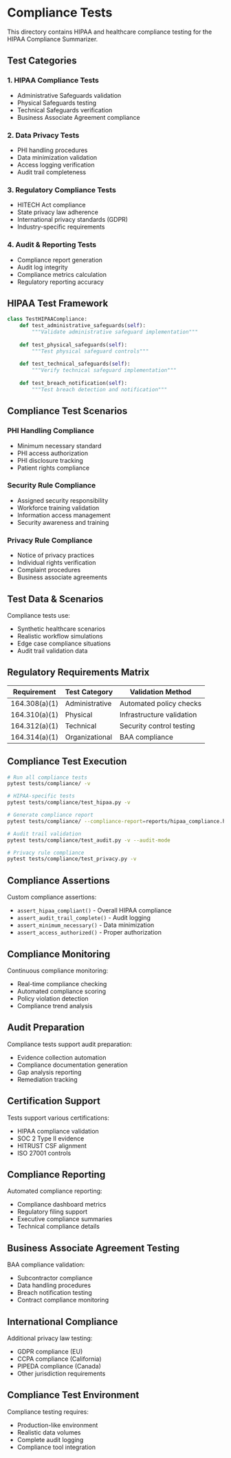 # Compliance Tests

This directory contains HIPAA and healthcare compliance testing for the HIPAA Compliance Summarizer.

## Test Categories

### 1. HIPAA Compliance Tests
- Administrative Safeguards validation
- Physical Safeguards testing
- Technical Safeguards verification
- Business Associate Agreement compliance

### 2. Data Privacy Tests
- PHI handling procedures
- Data minimization validation
- Access logging verification
- Audit trail completeness

### 3. Regulatory Compliance Tests
- HITECH Act compliance
- State privacy law adherence
- International privacy standards (GDPR)
- Industry-specific requirements

### 4. Audit & Reporting Tests
- Compliance report generation
- Audit log integrity
- Compliance metrics calculation
- Regulatory reporting accuracy

## HIPAA Test Framework

```python
class TestHIPAACompliance:
    def test_administrative_safeguards(self):
        """Validate administrative safeguard implementation"""
        
    def test_physical_safeguards(self):
        """Test physical safeguard controls"""
        
    def test_technical_safeguards(self):
        """Verify technical safeguard implementation"""
        
    def test_breach_notification(self):
        """Test breach detection and notification"""
```

## Compliance Test Scenarios

### PHI Handling Compliance
- Minimum necessary standard
- PHI access authorization
- PHI disclosure tracking
- Patient rights compliance

### Security Rule Compliance
- Assigned security responsibility
- Workforce training validation
- Information access management
- Security awareness and training

### Privacy Rule Compliance
- Notice of privacy practices
- Individual rights verification
- Complaint procedures
- Business associate agreements

## Test Data & Scenarios

Compliance tests use:
- Synthetic healthcare scenarios
- Realistic workflow simulations
- Edge case compliance situations
- Audit trail validation data

## Regulatory Requirements Matrix

| Requirement | Test Category | Validation Method |
|-------------|---------------|-------------------|
| 164.308(a)(1) | Administrative | Automated policy checks |
| 164.310(a)(1) | Physical | Infrastructure validation |
| 164.312(a)(1) | Technical | Security control testing |
| 164.314(a)(1) | Organizational | BAA compliance |

## Compliance Test Execution

```bash
# Run all compliance tests
pytest tests/compliance/ -v

# HIPAA-specific tests
pytest tests/compliance/test_hipaa.py -v

# Generate compliance report
pytest tests/compliance/ --compliance-report=reports/hipaa_compliance.html

# Audit trail validation
pytest tests/compliance/test_audit.py -v --audit-mode

# Privacy rule compliance
pytest tests/compliance/test_privacy.py -v
```

## Compliance Assertions

Custom compliance assertions:
- `assert_hipaa_compliant()` - Overall HIPAA compliance
- `assert_audit_trail_complete()` - Audit logging
- `assert_minimum_necessary()` - Data minimization
- `assert_access_authorized()` - Proper authorization

## Compliance Monitoring

Continuous compliance monitoring:
- Real-time compliance checking
- Automated compliance scoring
- Policy violation detection
- Compliance trend analysis

## Audit Preparation

Compliance tests support audit preparation:
- Evidence collection automation
- Compliance documentation generation
- Gap analysis reporting
- Remediation tracking

## Certification Support

Tests support various certifications:
- HIPAA compliance validation
- SOC 2 Type II evidence
- HITRUST CSF alignment
- ISO 27001 controls

## Compliance Reporting

Automated compliance reporting:
- Compliance dashboard metrics
- Regulatory filing support
- Executive compliance summaries
- Technical compliance details

## Business Associate Agreement Testing

BAA compliance validation:
- Subcontractor compliance
- Data handling procedures
- Breach notification testing
- Contract compliance monitoring

## International Compliance

Additional privacy law testing:
- GDPR compliance (EU)
- CCPA compliance (California)
- PIPEDA compliance (Canada)
- Other jurisdiction requirements

## Compliance Test Environment

Compliance testing requires:
- Production-like environment
- Realistic data volumes
- Complete audit logging
- Compliance tool integration